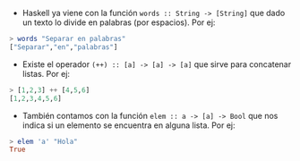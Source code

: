 - Haskell ya viene con la función `words :: String -> [String]` que dado un texto lo divide en palabras (por espacios). Por ej:

```Haskell
> words "Separar en palabras"
["Separar","en","palabras"]
```

- Existe el operador `(++) :: [a] -> [a] -> [a]` que sirve para concatenar listas. Por ej:

```Haskell
> [1,2,3] ++ [4,5,6]
[1,2,3,4,5,6]
```

- También contamos con la función `elem :: a -> [a] -> Bool` que nos indica si un elemento se encuentra en alguna lista. Por ej:

```Haskell
> elem 'a' "Hola"
True
```
